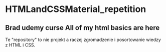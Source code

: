 # HTMLandCSSMaterial_repetition

Brad udemy curse
All of my html basics are here
----
Te "repository" to nie projekt a raczej zgromadzenie i posortowanie wiedzy z HTML i CSS.